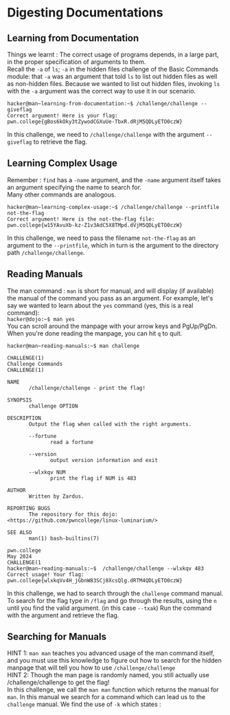 # Digesting Documentations

## Learning from Documentation

Things we learnt : The correct usage of programs depends, in a large part, in the proper specification of arguments to them.
<br>
Recall the `-a` of `ls`; `-a` in the hidden files challenge of the Basic Commands module: that `-a` was an argument that told `ls` to list out hidden files as well as non-hidden files.
Because we wanted to list out hidden files, invoking `ls` with the `-a` argument was the correct way to use it in our scenario.

```
hacker@man~learning-from-documentation:~$ /challenge/challenge --giveflag
Correct argument! Here is your flag:
pwn.college{gBos6kOky3tZywodCGXuUe-TbxR.dRjM5QDLyETO0czW}
```

In this challenge, we need to `/challenge/challenge` with the argument `--giveflag` to retrieve the flag.

## Learning Complex Usage

Remember : `find` has a `-name` argument, 
and the `-name` argument itself takes an argument specifying the name to search for.
<br>
Many other commands are analogous.

```
hacker@man~learning-complex-usage:~$ /challenge/challenge --printfile not-the-flag
Correct argument! Here is the not-the-flag file:
pwn.college{w15YAvuXb-kz-Z1v3AdC5X8TMpd.dVjM5QDLyETO0czW}
```

In this challenge, we need to pass the filename `not-the-flag` as an argument to the `--printfile`, 
which in turn is the argument to the directory path `/challenge/challenge`.

## Reading Manuals

The man command : `man` is short for manual, 
and will display (if available) the manual of the command you pass as an argument.
For example, let's say we wanted to learn about the `yes` command (yes, this is a real command):
<br>
`hacker@dojo:~$ man yes`
<br>
You can scroll around the manpage with your arrow keys and PgUp/PgDn.
When you're done reading the manpage, you can hit `q` to quit.
```
hacker@man~reading-manuals:~$ man challenge

CHALLENGE(1)                                                       Challenge Commands                                                       CHALLENGE(1)

NAME
       /challenge/challenge - print the flag!

SYNOPSIS
       challenge OPTION

DESCRIPTION
       Output the flag when called with the right arguments.

       --fortune
              read a fortune

       --version
              output version information and exit

       --wlxkqv NUM
              print the flag if NUM is 483

AUTHOR
       Written by Zardus.

REPORTING BUGS
       The repository for this dojo: <https://github.com/pwncollege/linux-luminarium/>

SEE ALSO
       man(1) bash-builtins(7)

pwn.college                                                             May 2024                                                            CHALLENGE(1
hacker@man~reading-manuals:~$  /challenge/challenge --wlxkqv 483
Correct usage! Your flag: pwn.college{wlxkqVv4H_jGbnW83SCj8XcsQlg.dRTM4QDLyETO0czW}
```
In this challenge, we had to search through the `challenge` command manual.
To search for the flag type in `/flag` and go through the results, 
using the `n` until you find the valid argument. 
(in this case `--txak`) 
Run the command with the argument and retrieve the flag.

## Searching for Manuals

HINT 1: `man man` teaches you advanced usage of the man command itself, and you must use this knowledge to figure out how to search for the hidden manpage that will tell you how to use `/challenge/challenge`
<br>
HINT 2: Though the man page is randomly named, you still actually use /challenge/challenge to get the flag!
<br>
In this challenge, we call the `man man` function which returns the manual for `man`.
In this manual we search for a command which can lead us to the `challenge` manual.
We find the use of `-k` which states : 

```
